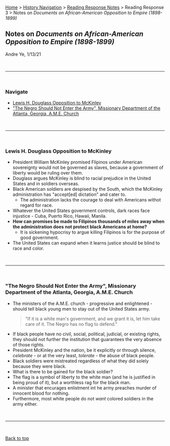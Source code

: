 [Home](https://andre-ye.github.io) > [History Navigation](https://andre-ye.github.io/history/history_navigation) > [Reading Response Notes](https://andre-ye.github.io/history/history_navigation#weekly-reading-responses) > Reading Response 3 > Notes on *Documents on African-American Opposition to Empire (1898-1899)*

## Notes on *Documents on African-American Opposition to Empire (1898-1899)*
Andre Ye, 1/13/21

<br>

---

<br>

### Navigate
- [Lewis H. Douglass Opposition to McKinley](#lewis-h-douglass-opposition-to-mckinley)
- ["The Negro Should Not Enter the Army", Missionary Department of the Atlanta, Georgia, A.M.E. Church](#the-negro-should-not-enter-the-army-missionary-department-of-the-atlanta-georgia-ame-church)

<br>

---

<br>


### Lewis H. Douglass Opposition to McKinley
- President William McKinley promised Flipinos under American sovereignty would not be governed as slaves, because a government of liberty would be ruling over them.
- Douglass argues McKinley is blind to racial prejudice in the United States and in soldiers overseas.
- Black American soldiers are despised by the South, which the McKinley administration has "accept[ed] dictation" and cater to.
	- The administration lacks the courage to deal with Americans withot regard for race.
- Whatever the United States government controls, dark races face injustice - Cuba, Puerto Rico, Hawaii, Manila.
- **How can promises be made to Filipinos thousands of miles away when the administration does not protect black Americans at home?**
	- It is sickening hypocrisy to argue killing Filipinos is for the purpose of good government.
- The United States can expand when it learns justice should be blind to race and color.

<br>

---

<br>

### "The Negro Should Not Enter the Army", Missionary Department of the Atlanta, Georgia, A.M.E. Church
- The ministers of the A.M.E. church - progressive and enlightened - should tell black young men to stay out of the United States army.
	> "If it is a white man's government, and we grant it is, let him take care of it. The Negro has no flag to defend."
- If black people have no civil, social, political, judicial, or existing rights, they should not further the institution that guarantees the very absence of those rights.
- President McKinley and the nation, be it explicitly or through silence, *celebrate* - or at the very least, *tolerate* - the abuse of black people.
- Black soldiers were mistreated regardless of what they did solely because they were black.
- What is there to be gained for the black soldier?
- The flag is a symbol of liberty to the white man (and he is justified in being proud of it), but a worthless rag for the black man.
- A minister that encurages enlistment int he army preaches murder of innocent blood for nothing.
- Furthermore, most white people do not *want* colored soldiers in the army either.

<br>

---

<br>

[Back to top](#)
